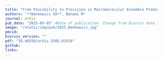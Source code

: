```yaml
---
title: "From Possibility to Precision in Macromolecular Ensemble Prediction"
authors: "**Wankowicz SA**, Bonomi M"
journal: arXiv
pub_date: "2025-05-05" #Date of publication. Change from Biorxiv date to Journal date once accepted
image: "/static/img/pub/2025_Wankowicz.jpg" 
pmcid: 
biorxiv_version: ""
pdf: "10.48550/arXiv.2505.01919"
github:
links:
---
```

